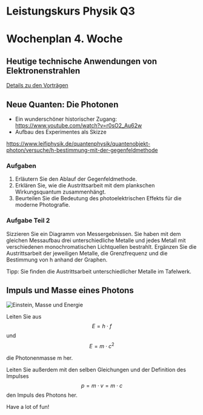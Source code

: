 Leistungskurs Physik Q3
=====================

# Wochenplan 4. Woche

## Heutige technische Anwendungen von Elektronenstrahlen

[Details zu den Vorträgen](./03_vortraege.md)

## Neue Quanten: Die Photonen

- Ein wunderschöner historischer Zugang: https://www.youtube.com/watch?v=r0sO2_Au62w
- Aufbau des Experimentes als Skizze

https://www.leifiphysik.de/quantenphysik/quantenobjekt-photon/versuche/h-bestimmung-mit-der-gegenfeldmethode

### Aufgaben

1. Erläutern Sie den Ablauf der Gegenfeldmethode.
2. Erklären Sie, wie die Austrittsarbeit mit dem plankschen Wirkungsquantum zusammenhängt.
3. Beurteilen Sie die Bedeutung des photoelektrischen Effekts für die moderne Photografie.

### Aufgabe Teil 2

Sizzieren Sie ein Diagramm von Messergebnissen. Sie haben mit dem gleichen Messaufbau drei unterschiedliche Metalle und jedes Metall mit verschiedenen monochromatischen Lichtquellen bestrahlt. Ergänzen Sie die Austrittsarbeit der jeweiligen Metalle, die Grenzfrequenz und die Bestimmung von h anhand der Graphen.

Tipp: Sie finden die Austrittsarbeit unterschiedlicher Metalle im Tafelwerk.

## Impuls und Masse eines Photons

![Einstein, Masse und Energie](https://www.leifiphysik.de/sites/default/files/medien/einstein_spezrelatheorie_aus.jpg)

Leiten Sie aus $$E=h \cdot f$$ und $$ E = m \cdot c^2$$

die Photonenmasse m her.

Leiten Sie außerdem mit den selben Gleichungen und der Definition des Impulses $$ p = m \cdot v = m \cdot c $$ den Impuls des Photons her.


Have a lot of fun!